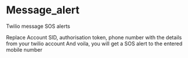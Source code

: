 # Message_alert
Twilio message SOS alerts

Replace Account SID, authorisation token, phone number with the details from your twilio account
And voila, you will get a SOS alert to the entered mobile number
